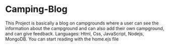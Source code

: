 # Camping-Blog
This Project is basically a blog on campgrounds where a user can see the information about the campground and can also add their own campground, and can give feedback.
Languages: Html, Css, JavaScript, Nodejs, MongoDB.
You can start reading with the home.ejs file  
